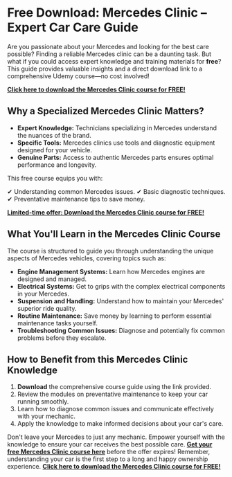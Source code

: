 # Free Download: Mercedes Clinic – Expert Car Care Guide

Are you passionate about your Mercedes and looking for the best care possible? Finding a reliable Mercedes clinic can be a daunting task. But what if you could access expert knowledge and training materials for **free**? This guide provides valuable insights and a direct download link to a comprehensive Udemy course—no cost involved!

[**Click here to download the Mercedes Clinic course for FREE!**](https://udemywork.com/mercedes-clinic)

## Why a Specialized Mercedes Clinic Matters?

*   **Expert Knowledge:** Technicians specializing in Mercedes understand the nuances of the brand.
*   **Specific Tools:** Mercedes clinics use tools and diagnostic equipment designed for your vehicle.
*   **Genuine Parts:** Access to authentic Mercedes parts ensures optimal performance and longevity.

This free course equips you with:

✔ Understanding common Mercedes issues.
✔ Basic diagnostic techniques.
✔ Preventative maintenance tips to save money.

[**Limited-time offer: Download the Mercedes Clinic course for FREE!**](https://udemywork.com/mercedes-clinic)

## What You'll Learn in the Mercedes Clinic Course

The course is structured to guide you through understanding the unique aspects of Mercedes vehicles, covering topics such as:

*   **Engine Management Systems:** Learn how Mercedes engines are designed and managed.
*   **Electrical Systems:** Get to grips with the complex electrical components in your Mercedes.
*   **Suspension and Handling:** Understand how to maintain your Mercedes' superior ride quality.
*   **Routine Maintenance:** Save money by learning to perform essential maintenance tasks yourself.
*   **Troubleshooting Common Issues:** Diagnose and potentially fix common problems before they escalate.

## How to Benefit from this Mercedes Clinic Knowledge

1.  **Download** the comprehensive course guide using the link provided.
2.  Review the modules on preventative maintenance to keep your car running smoothly.
3.  Learn how to diagnose common issues and communicate effectively with your mechanic.
4.  Apply the knowledge to make informed decisions about your car's care.

Don't leave your Mercedes to just any mechanic. Empower yourself with the knowledge to ensure your car receives the best possible care. **[Get your free Mercedes Clinic course here](https://udemywork.com/mercedes-clinic)** before the offer expires! Remember, understanding your car is the first step to a long and happy ownership experience.
[**Click here to download the Mercedes Clinic course for FREE!**](https://udemywork.com/mercedes-clinic)
